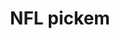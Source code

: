 ---
layout: post
title: 'NFL pickem'
story: 'http://www.bostonglobe.com/2014/09/02/globe-nfl-pick/lrrDKN5JOcILOf4NAc95kN/story.html'
text: 'A season long competition where users get to pick NFL games against the Globe columnists.'
vimeo: '<iframe src="//player.vimeo.com/video/106284569?title=0&amp;byline=0&amp;portrait=0&amp;color=ffffff" width="640" height="338" frameborder="0" webkitallowfullscreen mozallowfullscreen allowfullscreen></iframe>'
mobile: 'nfl'
---